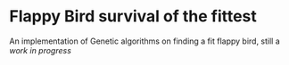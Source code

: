 # Flappy Bird survival of the fittest
An implementation of Genetic algorithms on finding a fit flappy bird,
still a  *work in progress*
